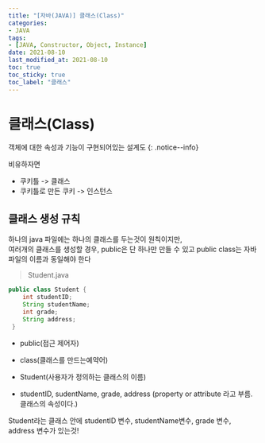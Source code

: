 ```yaml
---
title: "[자바(JAVA)] 클래스(Class)"
categories:
- JAVA
tags: 
- [JAVA, Constructor, Object, Instance]
date: 2021-08-10
last_modified_at: 2021-08-10
toc: true
toc_sticky: true
toc_label: "클래스"
---
```


# 클래스(Class)

객체에 대한 속성과 기능이 구현되어있는 설계도 
{: .notice--info}

비유하자면

* 쿠키틀 -> 클래스   
* 쿠키틀로 만든 쿠키 -> 인스턴스

## 클래스 생성 규칙

하나의 java 파일에는 하나의 클래스를 두는것이 원칙이지만,   
여러개의 클래스를 생성할 경우, public은 단 하나만 만들 수 있고 public class는 자바 파일의 이름과 동일해야 한다

> Student.java

```java
public class Student {
	int studentID;
	String studentName;
	int grade;
	String address;
 }
```

* public(접근 제어자)

* class(클래스를 만드는예약어)

* Student(사용자가 정의하는 클래스의 이름)

* studentID, sudentName, grade, address (property or attribute 라고 부름. 클래스의 속성이다.)

Student라는 클래스 안에 studentID 변수, studentName변수, grade 변수, address 변수가 있는것!

